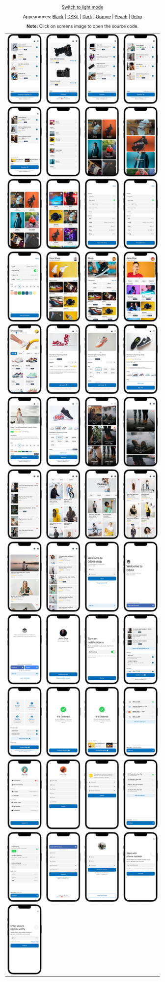 <p align='center'><a href="ScreensGallery_Shop_light.md">Switch to light mode</a></p>
<p align='center'>Appearances:
<a href="ScreensGallery_Black_dark.md">Black</a> | <a href="ScreensGallery_DSKit_dark.md">DSKit</a> | <a href="ScreensGallery_Dark_dark.md">Dark</a> | <a href="ScreensGallery_Orange_dark.md">Orange</a> | <a href="ScreensGallery_Peach_dark.md">Peach</a> | <a href="ScreensGallery_Retro_dark.md">Retro</a>
</p>
<p align='center'><b>Note:</b> Click on screens image to open the source code.</p>
<table style="border-collapse: collapse; border: none;">
<tr>
<td><a href="DSKitExplorer/Screens/./CartScreen1.Shop_dark.swift" target="_blank"><img src="Content/Screenshots/./CartScreen1.Shop_dark_screenshot_framed.png" class="img-fluid rounded work-image" alt="CartScreen1.Shop_dark_screenshot_framed.png"></a></td>
<td><a href="DSKitExplorer/Screens/./CartScreen2.Shop_dark.swift" target="_blank"><img src="Content/Screenshots/./CartScreen2.Shop_dark_screenshot_framed.png" class="img-fluid rounded work-image" alt="CartScreen2.Shop_dark_screenshot_framed.png"></a></td>
<td><a href="DSKitExplorer/Screens/./CartScreen3.Shop_dark.swift" target="_blank"><img src="Content/Screenshots/./CartScreen3.Shop_dark_screenshot_framed.png" class="img-fluid rounded work-image" alt="CartScreen3.Shop_dark_screenshot_framed.png"></a></td>
<td><a href="DSKitExplorer/Screens/./CartScreen4.Shop_dark.swift" target="_blank"><img src="Content/Screenshots/./CartScreen4.Shop_dark_screenshot_framed.png" class="img-fluid rounded work-image" alt="CartScreen4.Shop_dark_screenshot_framed.png"></a></td>
</tr>
<tr>
<td><a href="DSKitExplorer/Screens/./CartScreen5.Shop_dark.swift" target="_blank"><img src="Content/Screenshots/./CartScreen5.Shop_dark_screenshot_framed.png" class="img-fluid rounded work-image" alt="CartScreen5.Shop_dark_screenshot_framed.png"></a></td>
<td><a href="DSKitExplorer/Screens/./Categories1.Shop_dark.swift" target="_blank"><img src="Content/Screenshots/./Categories1.Shop_dark_screenshot_framed.png" class="img-fluid rounded work-image" alt="Categories1.Shop_dark_screenshot_framed.png"></a></td>
<td><a href="DSKitExplorer/Screens/./Categories2.Shop_dark.swift" target="_blank"><img src="Content/Screenshots/./Categories2.Shop_dark_screenshot_framed.png" class="img-fluid rounded work-image" alt="Categories2.Shop_dark_screenshot_framed.png"></a></td>
<td><a href="DSKitExplorer/Screens/./Categories3.Shop_dark.swift" target="_blank"><img src="Content/Screenshots/./Categories3.Shop_dark_screenshot_framed.png" class="img-fluid rounded work-image" alt="Categories3.Shop_dark_screenshot_framed.png"></a></td>
</tr>
<tr>
<td><a href="DSKitExplorer/Screens/./Categories4.Shop_dark.swift" target="_blank"><img src="Content/Screenshots/./Categories4.Shop_dark_screenshot_framed.png" class="img-fluid rounded work-image" alt="Categories4.Shop_dark_screenshot_framed.png"></a></td>
<td><a href="DSKitExplorer/Screens/./Categories5.Shop_dark.swift" target="_blank"><img src="Content/Screenshots/./Categories5.Shop_dark_screenshot_framed.png" class="img-fluid rounded work-image" alt="Categories5.Shop_dark_screenshot_framed.png"></a></td>
<td><a href="DSKitExplorer/Screens/./Filters1.Shop_dark.swift" target="_blank"><img src="Content/Screenshots/./Filters1.Shop_dark_screenshot_framed.png" class="img-fluid rounded work-image" alt="Filters1.Shop_dark_screenshot_framed.png"></a></td>
<td><a href="DSKitExplorer/Screens/./Filters2.Shop_dark.swift" target="_blank"><img src="Content/Screenshots/./Filters2.Shop_dark_screenshot_framed.png" class="img-fluid rounded work-image" alt="Filters2.Shop_dark_screenshot_framed.png"></a></td>
</tr>
<tr>
<td><a href="DSKitExplorer/Screens/./Filters3.Shop_dark.swift" target="_blank"><img src="Content/Screenshots/./Filters3.Shop_dark_screenshot_framed.png" class="img-fluid rounded work-image" alt="Filters3.Shop_dark_screenshot_framed.png"></a></td>
<td><a href="DSKitExplorer/Screens/./HomeScreen1.Shop_dark.swift" target="_blank"><img src="Content/Screenshots/./HomeScreen1.Shop_dark_screenshot_framed.png" class="img-fluid rounded work-image" alt="HomeScreen1.Shop_dark_screenshot_framed.png"></a></td>
<td><a href="DSKitExplorer/Screens/./HomeScreen2.Shop_dark.swift" target="_blank"><img src="Content/Screenshots/./HomeScreen2.Shop_dark_screenshot_framed.png" class="img-fluid rounded work-image" alt="HomeScreen2.Shop_dark_screenshot_framed.png"></a></td>
<td><a href="DSKitExplorer/Screens/./HomeScreen3.Shop_dark.swift" target="_blank"><img src="Content/Screenshots/./HomeScreen3.Shop_dark_screenshot_framed.png" class="img-fluid rounded work-image" alt="HomeScreen3.Shop_dark_screenshot_framed.png"></a></td>
</tr>
<tr>
<td><a href="DSKitExplorer/Screens/./HomeScreen4.Shop_dark.swift" target="_blank"><img src="Content/Screenshots/./HomeScreen4.Shop_dark_screenshot_framed.png" class="img-fluid rounded work-image" alt="HomeScreen4.Shop_dark_screenshot_framed.png"></a></td>
<td><a href="DSKitExplorer/Screens/./ItemDetails1.Shop_dark.swift" target="_blank"><img src="Content/Screenshots/./ItemDetails1.Shop_dark_screenshot_framed.png" class="img-fluid rounded work-image" alt="ItemDetails1.Shop_dark_screenshot_framed.png"></a></td>
<td><a href="DSKitExplorer/Screens/./ItemDetails2.Shop_dark.swift" target="_blank"><img src="Content/Screenshots/./ItemDetails2.Shop_dark_screenshot_framed.png" class="img-fluid rounded work-image" alt="ItemDetails2.Shop_dark_screenshot_framed.png"></a></td>
<td><a href="DSKitExplorer/Screens/./ItemDetails3.Shop_dark.swift" target="_blank"><img src="Content/Screenshots/./ItemDetails3.Shop_dark_screenshot_framed.png" class="img-fluid rounded work-image" alt="ItemDetails3.Shop_dark_screenshot_framed.png"></a></td>
</tr>
<tr>
<td><a href="DSKitExplorer/Screens/./ItemDetails4.Shop_dark.swift" target="_blank"><img src="Content/Screenshots/./ItemDetails4.Shop_dark_screenshot_framed.png" class="img-fluid rounded work-image" alt="ItemDetails4.Shop_dark_screenshot_framed.png"></a></td>
<td><a href="DSKitExplorer/Screens/./ItemDetails5.Shop_dark.swift" target="_blank"><img src="Content/Screenshots/./ItemDetails5.Shop_dark_screenshot_framed.png" class="img-fluid rounded work-image" alt="ItemDetails5.Shop_dark_screenshot_framed.png"></a></td>
<td><a href="DSKitExplorer/Screens/./Items1.Shop_dark.swift" target="_blank"><img src="Content/Screenshots/./Items1.Shop_dark_screenshot_framed.png" class="img-fluid rounded work-image" alt="Items1.Shop_dark_screenshot_framed.png"></a></td>
<td><a href="DSKitExplorer/Screens/./Items2.Shop_dark.swift" target="_blank"><img src="Content/Screenshots/./Items2.Shop_dark_screenshot_framed.png" class="img-fluid rounded work-image" alt="Items2.Shop_dark_screenshot_framed.png"></a></td>
</tr>
<tr>
<td><a href="DSKitExplorer/Screens/./Items3.Shop_dark.swift" target="_blank"><img src="Content/Screenshots/./Items3.Shop_dark_screenshot_framed.png" class="img-fluid rounded work-image" alt="Items3.Shop_dark_screenshot_framed.png"></a></td>
<td><a href="DSKitExplorer/Screens/./Items4.Shop_dark.swift" target="_blank"><img src="Content/Screenshots/./Items4.Shop_dark_screenshot_framed.png" class="img-fluid rounded work-image" alt="Items4.Shop_dark_screenshot_framed.png"></a></td>
<td><a href="DSKitExplorer/Screens/./Items5.Shop_dark.swift" target="_blank"><img src="Content/Screenshots/./Items5.Shop_dark_screenshot_framed.png" class="img-fluid rounded work-image" alt="Items5.Shop_dark_screenshot_framed.png"></a></td>
<td><a href="DSKitExplorer/Screens/./Items6.Shop_dark.swift" target="_blank"><img src="Content/Screenshots/./Items6.Shop_dark_screenshot_framed.png" class="img-fluid rounded work-image" alt="Items6.Shop_dark_screenshot_framed.png"></a></td>
</tr>
<tr>
<td><a href="DSKitExplorer/Screens/./Items7.Shop_dark.swift" target="_blank"><img src="Content/Screenshots/./Items7.Shop_dark_screenshot_framed.png" class="img-fluid rounded work-image" alt="Items7.Shop_dark_screenshot_framed.png"></a></td>
<td><a href="DSKitExplorer/Screens/./Items8.Shop_dark.swift" target="_blank"><img src="Content/Screenshots/./Items8.Shop_dark_screenshot_framed.png" class="img-fluid rounded work-image" alt="Items8.Shop_dark_screenshot_framed.png"></a></td>
<td><a href="DSKitExplorer/Screens/./LogInScreen1.Shop_dark.swift" target="_blank"><img src="Content/Screenshots/./LogInScreen1.Shop_dark_screenshot_framed.png" class="img-fluid rounded work-image" alt="LogInScreen1.Shop_dark_screenshot_framed.png"></a></td>
<td><a href="DSKitExplorer/Screens/./LogInScreen2.Shop_dark.swift" target="_blank"><img src="Content/Screenshots/./LogInScreen2.Shop_dark_screenshot_framed.png" class="img-fluid rounded work-image" alt="LogInScreen2.Shop_dark_screenshot_framed.png"></a></td>
</tr>
<tr>
<td><a href="DSKitExplorer/Screens/./LogInScreen3.Shop_dark.swift" target="_blank"><img src="Content/Screenshots/./LogInScreen3.Shop_dark_screenshot_framed.png" class="img-fluid rounded work-image" alt="LogInScreen3.Shop_dark_screenshot_framed.png"></a></td>
<td><a href="DSKitExplorer/Screens/./LogInScreen4.Shop_dark.swift" target="_blank"><img src="Content/Screenshots/./LogInScreen4.Shop_dark_screenshot_framed.png" class="img-fluid rounded work-image" alt="LogInScreen4.Shop_dark_screenshot_framed.png"></a></td>
<td><a href="DSKitExplorer/Screens/./NotificationsScreen1.Shop_dark.swift" target="_blank"><img src="Content/Screenshots/./NotificationsScreen1.Shop_dark_screenshot_framed.png" class="img-fluid rounded work-image" alt="NotificationsScreen1.Shop_dark_screenshot_framed.png"></a></td>
<td><a href="DSKitExplorer/Screens/./Order1.Shop_dark.swift" target="_blank"><img src="Content/Screenshots/./Order1.Shop_dark_screenshot_framed.png" class="img-fluid rounded work-image" alt="Order1.Shop_dark_screenshot_framed.png"></a></td>
</tr>
<tr>
<td><a href="DSKitExplorer/Screens/./Order2.Shop_dark.swift" target="_blank"><img src="Content/Screenshots/./Order2.Shop_dark_screenshot_framed.png" class="img-fluid rounded work-image" alt="Order2.Shop_dark_screenshot_framed.png"></a></td>
<td><a href="DSKitExplorer/Screens/./Order3.Shop_dark.swift" target="_blank"><img src="Content/Screenshots/./Order3.Shop_dark_screenshot_framed.png" class="img-fluid rounded work-image" alt="Order3.Shop_dark_screenshot_framed.png"></a></td>
<td><a href="DSKitExplorer/Screens/./Order4.Shop_dark.swift" target="_blank"><img src="Content/Screenshots/./Order4.Shop_dark_screenshot_framed.png" class="img-fluid rounded work-image" alt="Order4.Shop_dark_screenshot_framed.png"></a></td>
<td><a href="DSKitExplorer/Screens/./Payment1.Shop_dark.swift" target="_blank"><img src="Content/Screenshots/./Payment1.Shop_dark_screenshot_framed.png" class="img-fluid rounded work-image" alt="Payment1.Shop_dark_screenshot_framed.png"></a></td>
</tr>
<tr>
<td><a href="DSKitExplorer/Screens/./ProfileScreen1.Shop_dark.swift" target="_blank"><img src="Content/Screenshots/./ProfileScreen1.Shop_dark_screenshot_framed.png" class="img-fluid rounded work-image" alt="ProfileScreen1.Shop_dark_screenshot_framed.png"></a></td>
<td><a href="DSKitExplorer/Screens/./ProfileScreen2.Shop_dark.swift" target="_blank"><img src="Content/Screenshots/./ProfileScreen2.Shop_dark_screenshot_framed.png" class="img-fluid rounded work-image" alt="ProfileScreen2.Shop_dark_screenshot_framed.png"></a></td>
<td><a href="DSKitExplorer/Screens/./ProfileScreen3.Shop_dark.swift" target="_blank"><img src="Content/Screenshots/./ProfileScreen3.Shop_dark_screenshot_framed.png" class="img-fluid rounded work-image" alt="ProfileScreen3.Shop_dark_screenshot_framed.png"></a></td>
<td><a href="DSKitExplorer/Screens/./Shipping1.Shop_dark.swift" target="_blank"><img src="Content/Screenshots/./Shipping1.Shop_dark_screenshot_framed.png" class="img-fluid rounded work-image" alt="Shipping1.Shop_dark_screenshot_framed.png"></a></td>
</tr>
<tr>
<td><a href="DSKitExplorer/Screens/./Shipping2.Shop_dark.swift" target="_blank"><img src="Content/Screenshots/./Shipping2.Shop_dark_screenshot_framed.png" class="img-fluid rounded work-image" alt="Shipping2.Shop_dark_screenshot_framed.png"></a></td>
<td><a href="DSKitExplorer/Screens/./SignUpScreen1.Shop_dark.swift" target="_blank"><img src="Content/Screenshots/./SignUpScreen1.Shop_dark_screenshot_framed.png" class="img-fluid rounded work-image" alt="SignUpScreen1.Shop_dark_screenshot_framed.png"></a></td>
<td><a href="DSKitExplorer/Screens/./SignUpScreen2.Shop_dark.swift" target="_blank"><img src="Content/Screenshots/./SignUpScreen2.Shop_dark_screenshot_framed.png" class="img-fluid rounded work-image" alt="SignUpScreen2.Shop_dark_screenshot_framed.png"></a></td>
<td><a href="DSKitExplorer/Screens/./SignUpScreen3.Shop_dark.swift" target="_blank"><img src="Content/Screenshots/./SignUpScreen3.Shop_dark_screenshot_framed.png" class="img-fluid rounded work-image" alt="SignUpScreen3.Shop_dark_screenshot_framed.png"></a></td>
</tr>
<tr>
<td><a href="DSKitExplorer/Screens/./SignUpScreen4.Shop_dark.swift" target="_blank"><img src="Content/Screenshots/./SignUpScreen4.Shop_dark_screenshot_framed.png" class="img-fluid rounded work-image" alt="SignUpScreen4.Shop_dark_screenshot_framed.png"></a></td>
</tr>
</table>
